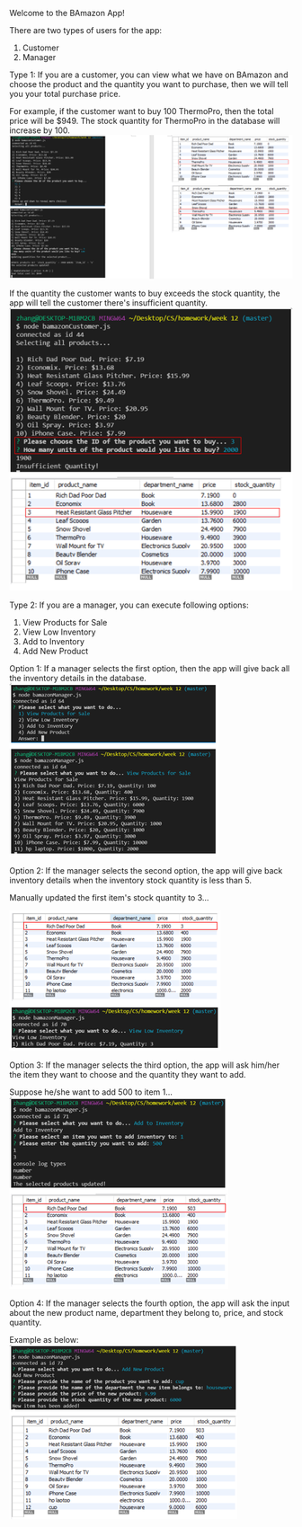 Welcome to the BAmazon App!

There are two types of users for the app:
1. Customer
2. Manager

Type 1: If you are a customer, you can view what we have on BAmazon and choose the product and the quantity you want to purchase, then we will tell you your total purchase price.

For example, if the customer want to buy 100 ThermoPro, then the total price will be $949. The stock quantity for ThermoPro in the database will increase by 100. 
![Customer App](/images/customer.png)

If the quantity the customer wants to buy exceeds the stock quantity, the app will tell the customer there's insufficient quantity.
![Customer App](/images/customer2.png)

Type 2: If you are a manager, you can execute following options:
1. View Products for Sale
2. View Low Inventory
3. Add to Inventory
4. Add New Product

Option 1:
If a manager selects the first option, then the app will give back all the inventory details in the database.
![Manager App](/images/managerOp1.png)

Option 2:
If the manager selects the second option, the app will give back inventory details when the inventory stock quantity is less than 5.

Manually updated the first item's stock quantity to 3...

![Manager App](/images/managerOp2.png)

Option 3:
If the manager selects the third option, the app will ask him/her the item they want to choose and the quantity they want to add.

Suppose he/she want to add 500 to item 1...
![Manager App](/images/managerOp3.png)

Option 4:
If the manager selects the fourth option, the app will ask the input about the new product name, department they belong to, price, and stock quantity.

Example as below:
![Manager App](/images/managerOp4.png)